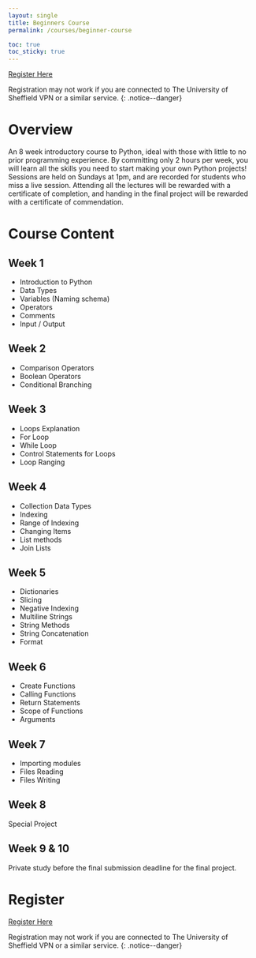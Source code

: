 ```yaml
---
layout: single
title: Beginners Course
permalink: /courses/beginner-course

toc: true
toc_sticky: true
---
```


<a href="https://www.powr.io/form-builder/i/27626710#page" class="btn btn--info">Register Here</a>

Registration may not work if you are connected to The University of Sheffield VPN or a similar service.
{: .notice--danger}

# Overview

An 8 week introductory course to Python, ideal with those with little to no prior programming experience. By committing only 2 hours per week, you will learn all the skills you need to start making your own Python projects! Sessions are held on Sundays at 1pm, and are recorded for students who miss a live session. Attending all the lectures will be rewarded with a certificate of completion, and handing in the final project will be rewarded with a certificate of commendation.

# Course Content

## Week 1
- Introduction to Python
- Data Types
- Variables (Naming schema)
- Operators
- Comments
- Input / Output

## Week 2
- Comparison Operators
- Boolean Operators
- Conditional Branching

## Week 3
- Loops Explanation
- For Loop
- While Loop
- Control Statements for Loops
- Loop Ranging

## Week 4
- Collection Data Types
- Indexing
- Range of Indexing
- Changing Items
- List methods
- Join Lists

## Week 5
- Dictionaries
- Slicing
- Negative Indexing
- Multiline Strings
- String Methods
- String Concatenation
- Format

## Week 6
- Create Functions
- Calling Functions
- Return Statements
- Scope of Functions
- Arguments

## Week 7
- Importing modules
- Files Reading
- Files Writing

## Week 8
Special Project

## Week 9 & 10
Private study before the final submission deadline for the final project.

# Register

<a href="https://www.powr.io/form-builder/i/27626710#page" class="btn btn--info">Register Here</a>

Registration may not work if you are connected to The University of Sheffield VPN or a similar service.
{: .notice--danger}